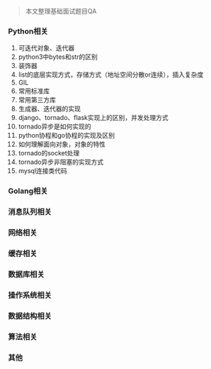 > 本文整理基础面试题目QA

### Python相关

1. 可迭代对象、迭代器
2. python3中bytes和str的区别
3. 装饰器
3. list的底层实现方式，存储方式（地址空间分散or连续），插入复杂度
4. GIL
5. 常用标准库
6. 常用第三方库
7. 生成器、迭代器的实现
8. django、tornado、flask实现上的区别，并发处理方式
9. tornado异步是如何实现的
10. python协程和go协程的实现及区别
11. 如何理解面向对象，对象的特性
12. tornado的socket处理
13. tornado异步非阻塞的实现方式
14. mysql连接类代码

### Golang相关

### 消息队列相关

### 网络相关

### 缓存相关

### 数据库相关

### 操作系统相关

### 数据结构相关

### 算法相关

### 其他